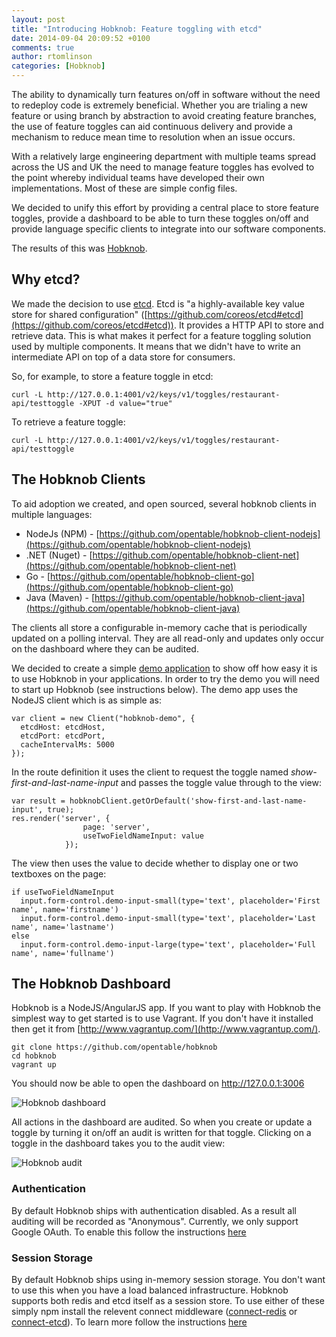 ```yaml
---
layout: post
title: "Introducing Hobknob: Feature toggling with etcd"
date: 2014-09-04 20:09:52 +0100
comments: true
author: rtomlinson
categories: [Hobknob]
---
```

The ability to dynamically turn features on/off in software without the need to redeploy code is extremely beneficial. Whether you are trialing a new feature or using branch by abstraction to avoid creating feature branches, the use of feature toggles can aid continuous delivery and provide a mechanism to reduce mean time to resolution when an issue occurs.

With a relatively large engineering department with multiple teams spread across the US and UK the need to manage feature toggles has evolved to the point whereby individual teams have developed their own implementations. Most of these are simple config files.

We decided to unify this effort by providing a central place to store feature toggles, provide a dashboard to be able to turn these toggles on/off and provide language specific clients to integrate into our software components.

The results of this was [Hobknob](https://github.com/opentable/hobknob).

## Why etcd?

We made the decision to use [etcd](https://github.com/coreos/etcd). Etcd is "a highly-available key value store for shared configuration" ([https://github.com/coreos/etcd#etcd](https://github.com/coreos/etcd#etcd)). It provides a HTTP API to store and retrieve data. This is what makes it perfect for a feature toggling solution used by multiple components. It means that we didn't have to write an intermediate API on top of a data store for consumers.

So, for example, to store a feature toggle in etcd:

```
curl -L http://127.0.0.1:4001/v2/keys/v1/toggles/restaurant-api/testtoggle -XPUT -d value="true"
```

To retrieve a feature toggle:

```
curl -L http://127.0.0.1:4001/v2/keys/v1/toggles/restaurant-api/testtoggle
```

## The Hobknob Clients

To aid adoption we created, and open sourced, several hobknob clients in multiple languages:

- NodeJs (NPM) - [https://github.com/opentable/hobknob-client-nodejs](https://github.com/opentable/hobknob-client-nodejs)
- .NET (Nuget) - [https://github.com/opentable/hobknob-client-net](https://github.com/opentable/hobknob-client-net)
- Go - [https://github.com/opentable/hobknob-client-go](https://github.com/opentable/hobknob-client-go)
- Java (Maven) - [https://github.com/opentable/hobknob-client-java](https://github.com/opentable/hobknob-client-java)

The clients all store a configurable in-memory cache that is periodically updated on a polling interval. They are all read-only and updates only occur on the dashboard where they can be audited.

We decided to create a simple [demo application](https://github.com/opentable/hobknob-demo) to show off how easy it is to use Hobknob in your applications. In order to try the demo you will need to start up Hobknob (see instructions below). The demo app uses the NodeJS client which is as simple as:

```
var client = new Client("hobknob-demo", {
  etcdHost: etcdHost,
  etcdPort: etcdPort,
  cacheIntervalMs: 5000
});
```

In the route definition it uses the client to request the toggle named *show-first-and-last-name-input* and passes the toggle value through to the view:

```
var result = hobknobClient.getOrDefault('show-first-and-last-name-input', true);
res.render('server', {
       			page: 'server',
        		useTwoFieldNameInput: value
      		});
```

The view then uses the value to decide whether to display one or two textboxes on the page:

```
if useTwoFieldNameInput
  input.form-control.demo-input-small(type='text', placeholder='First name', name='firstname')
  input.form-control.demo-input-small(type='text', placeholder='Last name', name='lastname')
else
  input.form-control.demo-input-large(type='text', placeholder='Full name', name='fullname')
```

## The Hobknob Dashboard

Hobknob is a NodeJS/AngularJS app. If you want to play with Hobknob the simplest way to get started is to use Vagrant. If you don't have it installed then get it from [http://www.vagrantup.com/](http://www.vagrantup.com/).

```
git clone https://github.com/opentable/hobknob
cd hobknob
vagrant up
```

You should now be able to open the dashboard on http://127.0.0.1:3006

![Hobknob dashboard](/images/posts/hobknob-dashboard.png)

All actions in the dashboard are audited. So when you create or update a toggle by turning it on/off an audit is written for that toggle. Clicking on a toggle in the dashboard takes you to the audit view:

![Hobknob audit](/images/posts/hobknob-audit.png)

### Authentication

By default Hobknob ships with authentication disabled. As a result all auditing will be recorded as "Anonymous". Currently, we only support Google OAuth. To enable this follow the instructions [here](https://github.com/opentable/hobknob/blob/master/README.md#configuring-authentication)

### Session Storage

By default Hobknob ships using in-memory session storage. You don't want to use this when you have a load balanced infrastructure. Hobknob supports both redis and etcd itself as a session store. To use either of these simply npm install the relevent connect middleware ([connect-redis](https://github.com/visionmedia/connect-redis) or [connect-etcd](https://github.com/opentable/connect-etcd)). To learn more follow the instructions [here](https://github.com/opentable/hobknob/blob/master/README.md#configuring-session)



